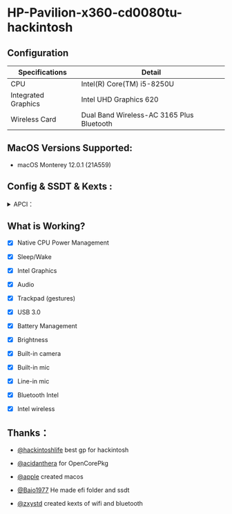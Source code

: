 # HP-Pavilion-x360-cd0080tu-hackintosh


## Configuration

| Specifications      | Detail                       |
| ------------------- | ---------------------------- |
| CPU                 | Intel(R) Core(TM) i5-8250U   |
| Integrated Graphics | Intel UHD Graphics 620       |
| Wireless Card       | Dual Band Wireless-AC 3165 Plus Bluetooth      |




## MacOS Versions Supported:

- macOS Monterey 12.0.1 (21A559)


## Config & SSDT & Kexts :

<details>  
<summary> APCI：</summary> 

- `SSDT-ADP1`
- `SSDT-ALSD`
- `SSDT-DMAC`
- `SSDT-EC-USBX`
- `SSDT-GPI0_GPEN`
- `SSDT-GPRW`
- `SSDT-I2C`
- `SSDT-MCHC_SBUS`
- `SSDT-PLUG`
- `SSDT-PNLF`
- `SSDT-SRAM`

</details> 
 

## What is Working?

- [x] Native CPU Power Management
- [x] Sleep/Wake
- [x] Intel Graphics
- [x] Audio
- [x] Trackpad (gestures)
- [x] USB 3.0
- [x] Battery Management 
- [x] Brightness
- [x] Built-in camera
- [x] Built-in mic
- [x] Line-in mic
- [x] Bluetooth Intel
- [x] Intel wireless







## Thanks：


- [@hackintoshlife](https://github.com/Hackintoshlifeit) best gp for hackintosh


- [@acidanthera](https://github.com/acidanthera/OpenCorePkg) for OpenCorePkg 


- [@apple](https://www.apple.com/) created macos 


- [@Baio1977](https://github.com/Baio1977) He made efi folder and ssdt

 
- [@zxystd](https://github.com/OpenIntelWireless/itlwm) created kexts of wifi and bluetooth  
